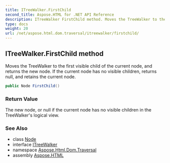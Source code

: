 ```yaml
---
title: ITreeWalker.FirstChild
second_title: Aspose.HTML for .NET API Reference
description: ITreeWalker FirstChild method. Moves the TreeWalker to the first visible child of the current node and returns the new node. If the current node has no visible children returns null and retains the current node
type: docs
weight: 20
url: /net/aspose.html.dom.traversal/itreewalker/firstchild/
---
```

## ITreeWalker.FirstChild method

Moves the TreeWalker to the first visible child of the current node, and returns the new node. If the current node has no visible children, returns null, and retains the current node.

```csharp
public Node FirstChild()
```

### Return Value

The new node, or null if the current node has no visible children in the TreeWalker's logical view.

### See Also

* class [Node](../../../aspose.html.dom/node/)
* interface [ITreeWalker](../)
* namespace [Aspose.Html.Dom.Traversal](../../../aspose.html.dom.traversal/)
* assembly [Aspose.HTML](../../../)

